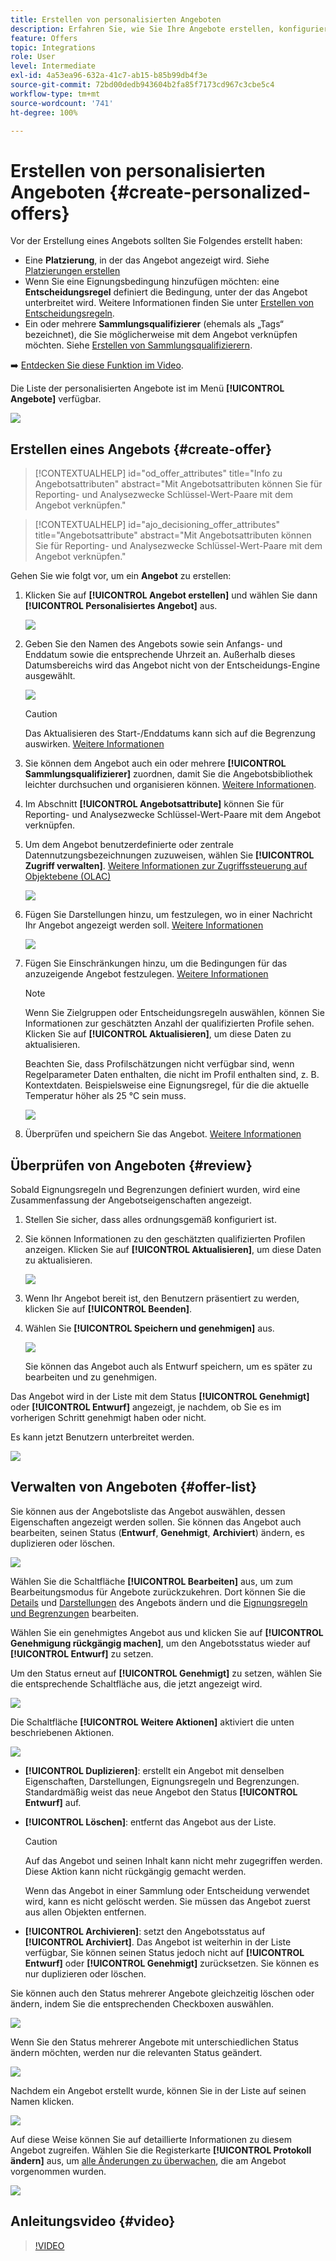 ```yaml
---
title: Erstellen von personalisierten Angeboten
description: Erfahren Sie, wie Sie Ihre Angebote erstellen, konfigurieren und verwalten können
feature: Offers
topic: Integrations
role: User
level: Intermediate
exl-id: 4a53ea96-632a-41c7-ab15-b85b99db4f3e
source-git-commit: 72bd00dedb943604b2fa85f7173cd967c3cbe5c4
workflow-type: tm+mt
source-wordcount: '741'
ht-degree: 100%

---
```


# Erstellen von personalisierten Angeboten {#create-personalized-offers}

Vor der Erstellung eines Angebots sollten Sie Folgendes erstellt haben:

* Eine **Platzierung**, in der das Angebot angezeigt wird. Siehe [Platzierungen erstellen](../offer-library/creating-placements.md)
* Wenn Sie eine Eignungsbedingung hinzufügen möchten: eine **Entscheidungsregel** definiert die Bedingung, unter der das Angebot unterbreitet wird. Weitere Informationen finden Sie unter [Erstellen von Entscheidungsregeln](../offer-library/creating-decision-rules.md).
* Ein oder mehrere **Sammlungsqualifizierer** (ehemals als „Tags“ bezeichnet), die Sie möglicherweise mit dem Angebot verknüpfen möchten. Siehe [Erstellen von Sammlungsqualifizierern](../offer-library/creating-tags.md).

➡️ [Entdecken Sie diese Funktion im Video](#video).

Die Liste der personalisierten Angebote ist im Menü **[!UICONTROL Angebote]** verfügbar.

![](../assets/offers_list.png)

## Erstellen eines Angebots {#create-offer}

>[!CONTEXTUALHELP]
>id="od_offer_attributes"
>title="Info zu Angebotsattributen"
>abstract="Mit Angebotsattributen können Sie für Reporting- und Analysezwecke Schlüssel-Wert-Paare mit dem Angebot verknüpfen."

>[!CONTEXTUALHELP]
>id="ajo_decisioning_offer_attributes"
>title="Angebotsattribute"
>abstract="Mit Angebotsattributen können Sie für Reporting- und Analysezwecke Schlüssel-Wert-Paare mit dem Angebot verknüpfen."

Gehen Sie wie folgt vor, um ein **Angebot** zu erstellen:

1. Klicken Sie auf **[!UICONTROL Angebot erstellen]** und wählen Sie dann **[!UICONTROL Personalisiertes Angebot]** aus.

   ![](../assets/create_offer.png)

1. Geben Sie den Namen des Angebots sowie sein Anfangs- und Enddatum sowie die entsprechende Uhrzeit an. Außerhalb dieses Datumsbereichs wird das Angebot nicht von der Entscheidungs-Engine ausgewählt.

   ![](../assets/offer_details.png)

   >[!CAUTION]
   >
   >Das Aktualisieren des Start-/Enddatums kann sich auf die Begrenzung auswirken. [Weitere Informationen](add-constraints.md#capping-change-date)

1. Sie können dem Angebot auch ein oder mehrere **[!UICONTROL Sammlungsqualifizierer]** zuordnen, damit Sie die Angebotsbibliothek leichter durchsuchen und organisieren können. [Weitere Informationen](creating-tags.md).

1. Im Abschnitt **[!UICONTROL Angebotsattribute]** können Sie für Reporting- und Analysezwecke Schlüssel-Wert-Paare mit dem Angebot verknüpfen.

1. Um dem Angebot benutzerdefinierte oder zentrale Datennutzungsbezeichnungen zuzuweisen, wählen Sie **[!UICONTROL Zugriff verwalten]**. [Weitere Informationen zur Zugriffssteuerung auf Objektebene (OLAC)](../../administration/object-based-access.md)

   ![](../assets/offer_manage-access.png)

1. Fügen Sie Darstellungen hinzu, um festzulegen, wo in einer Nachricht Ihr Angebot angezeigt werden soll. [Weitere Informationen](add-representations.md)

   ![](../assets/channel-placement.png)

1. Fügen Sie Einschränkungen hinzu, um die Bedingungen für das anzuzeigende Angebot festzulegen. [Weitere Informationen](add-constraints.md)

   >[!NOTE]
   >
   >Wenn Sie Zielgruppen oder Entscheidungsregeln auswählen, können Sie Informationen zur geschätzten Anzahl der qualifizierten Profile sehen. Klicken Sie auf **[!UICONTROL Aktualisieren]**, um diese Daten zu aktualisieren.
   >
   >Beachten Sie, dass Profilschätzungen nicht verfügbar sind, wenn Regelparameter Daten enthalten, die nicht im Profil enthalten sind, z. B. Kontextdaten. Beispielsweise eine Eignungsregel, für die die aktuelle Temperatur höher als 25 °C sein muss.

   ![](../assets/offer-constraints-example.png)

1. Überprüfen und speichern Sie das Angebot. [Weitere Informationen](#review)

## Überprüfen von Angeboten {#review}

Sobald Eignungsregeln und Begrenzungen definiert wurden, wird eine Zusammenfassung der Angebotseigenschaften angezeigt.

1. Stellen Sie sicher, dass alles ordnungsgemäß konfiguriert ist.

1. Sie können Informationen zu den geschätzten qualifizierten Profilen anzeigen. Klicken Sie auf **[!UICONTROL Aktualisieren]**, um diese Daten zu aktualisieren.

   ![](../assets/offer-summary-estimate.png)

1. Wenn Ihr Angebot bereit ist, den Benutzern präsentiert zu werden, klicken Sie auf **[!UICONTROL Beenden]**.

1. Wählen Sie **[!UICONTROL Speichern und genehmigen]** aus.

   ![](../assets/offer_review.png)

   Sie können das Angebot auch als Entwurf speichern, um es später zu bearbeiten und zu genehmigen.

Das Angebot wird in der Liste mit dem Status **[!UICONTROL Genehmigt]** oder **[!UICONTROL Entwurf]** angezeigt, je nachdem, ob Sie es im vorherigen Schritt genehmigt haben oder nicht.

Es kann jetzt Benutzern unterbreitet werden.

![](../assets/offer_created.png)

## Verwalten von Angeboten {#offer-list}

Sie können aus der Angebotsliste das Angebot auswählen, dessen Eigenschaften angezeigt werden sollen. Sie können das Angebot auch bearbeiten, seinen Status (**Entwurf**, **Genehmigt**, **Archiviert**) ändern, es duplizieren oder löschen.

![](../assets/offer_created.png)

Wählen Sie die Schaltfläche **[!UICONTROL Bearbeiten]** aus, um zum Bearbeitungsmodus für Angebote zurückzukehren. Dort können Sie die [Details](#create-offer) und [Darstellungen](#representations) des Angebots ändern und die [Eignungsregeln und Begrenzungen](#eligibility) bearbeiten.

Wählen Sie ein genehmigtes Angebot aus und klicken Sie auf **[!UICONTROL Genehmigung rückgängig machen]**, um den Angebotsstatus wieder auf **[!UICONTROL Entwurf]** zu setzen.

Um den Status erneut auf **[!UICONTROL Genehmigt]** zu setzen, wählen Sie die entsprechende Schaltfläche aus, die jetzt angezeigt wird.

![](../assets/offer_approve.png)

Die Schaltfläche **[!UICONTROL Weitere Aktionen]** aktiviert die unten beschriebenen Aktionen.

![](../assets/offer_more-actions.png)

* **[!UICONTROL Duplizieren]**: erstellt ein Angebot mit denselben Eigenschaften, Darstellungen, Eignungsregeln und Begrenzungen. Standardmäßig weist das neue Angebot den Status **[!UICONTROL Entwurf]** auf.
* **[!UICONTROL Löschen]**: entfernt das Angebot aus der Liste.

  >[!CAUTION]
  >
  >Auf das Angebot und seinen Inhalt kann nicht mehr zugegriffen werden. Diese Aktion kann nicht rückgängig gemacht werden.
  >
  >Wenn das Angebot in einer Sammlung oder Entscheidung verwendet wird, kann es nicht gelöscht werden. Sie müssen das Angebot zuerst aus allen Objekten entfernen.

* **[!UICONTROL Archivieren]**: setzt den Angebotsstatus auf **[!UICONTROL Archiviert]**. Das Angebot ist weiterhin in der Liste verfügbar, Sie können seinen Status jedoch nicht auf **[!UICONTROL Entwurf]** oder **[!UICONTROL Genehmigt]** zurücksetzen. Sie können es nur duplizieren oder löschen.

Sie können auch den Status mehrerer Angebote gleichzeitig löschen oder ändern, indem Sie die entsprechenden Checkboxen auswählen.

![](../assets/offer_multiple-selection.png)

Wenn Sie den Status mehrerer Angebote mit unterschiedlichen Status ändern möchten, werden nur die relevanten Status geändert.

![](../assets/offer_change-status.png)

Nachdem ein Angebot erstellt wurde, können Sie in der Liste auf seinen Namen klicken.

![](../assets/offer_click-name.png)

Auf diese Weise können Sie auf detaillierte Informationen zu diesem Angebot zugreifen. Wählen Sie die Registerkarte **[!UICONTROL Protokoll ändern]** aus, um [alle Änderungen zu überwachen](../get-started/user-interface.md#monitoring-changes), die am Angebot vorgenommen wurden.

![](../assets/offer_information.png)

## Anleitungsvideo {#video}

>[!VIDEO](https://video.tv.adobe.com/v/329375?quality=12)
